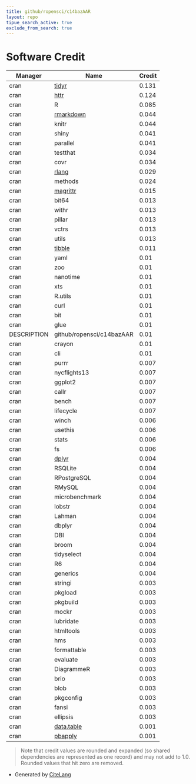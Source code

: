 ```yaml
---
title: github/ropensci/c14bazAAR
layout: repo
tipue_search_active: true
exclude_from_search: true
---
```

# Software Credit

|Manager|Name|Credit|
|-------|----|------|
|cran|[tidyr](https://tidyr.tidyverse.org)|0.131|
|cran|[httr](https://httr.r-lib.org/)|0.124|
|cran|R|0.085|
|cran|[rmarkdown](https://github.com/rstudio/rmarkdown)|0.044|
|cran|knitr|0.044|
|cran|shiny|0.041|
|cran|parallel|0.041|
|cran|testthat|0.034|
|cran|covr|0.034|
|cran|[rlang](https://rlang.r-lib.org)|0.029|
|cran|methods|0.024|
|cran|[magrittr](https://magrittr.tidyverse.org)|0.015|
|cran|bit64|0.013|
|cran|withr|0.013|
|cran|pillar|0.013|
|cran|vctrs|0.013|
|cran|utils|0.013|
|cran|[tibble](https://tibble.tidyverse.org/)|0.011|
|cran|yaml|0.01|
|cran|zoo|0.01|
|cran|nanotime|0.01|
|cran|xts|0.01|
|cran|R.utils|0.01|
|cran|curl|0.01|
|cran|bit|0.01|
|cran|glue|0.01|
|DESCRIPTION|github/ropensci/c14bazAAR|0.01|
|cran|crayon|0.01|
|cran|cli|0.01|
|cran|purrr|0.007|
|cran|nycflights13|0.007|
|cran|ggplot2|0.007|
|cran|callr|0.007|
|cran|bench|0.007|
|cran|lifecycle|0.007|
|cran|winch|0.006|
|cran|usethis|0.006|
|cran|stats|0.006|
|cran|fs|0.006|
|cran|[dplyr](https://dplyr.tidyverse.org)|0.004|
|cran|RSQLite|0.004|
|cran|RPostgreSQL|0.004|
|cran|RMySQL|0.004|
|cran|microbenchmark|0.004|
|cran|lobstr|0.004|
|cran|Lahman|0.004|
|cran|dbplyr|0.004|
|cran|DBI|0.004|
|cran|broom|0.004|
|cran|tidyselect|0.004|
|cran|R6|0.004|
|cran|generics|0.004|
|cran|stringi|0.003|
|cran|pkgload|0.003|
|cran|pkgbuild|0.003|
|cran|mockr|0.003|
|cran|lubridate|0.003|
|cran|htmltools|0.003|
|cran|hms|0.003|
|cran|formattable|0.003|
|cran|evaluate|0.003|
|cran|DiagrammeR|0.003|
|cran|brio|0.003|
|cran|blob|0.003|
|cran|pkgconfig|0.003|
|cran|fansi|0.003|
|cran|ellipsis|0.003|
|cran|[data.table](https://r-datatable.com)|0.001|
|cran|[pbapply](https://github.com/psolymos/pbapply)|0.001|


> Note that credit values are rounded and expanded (so shared dependencies are represented as one record) and may not add to 1.0. Rounded values that hit zero are removed.


- Generated by [CiteLang](https://github.com/vsoch/citelang)
